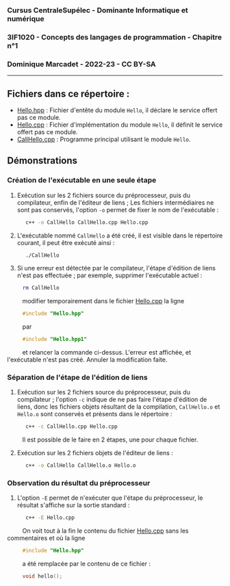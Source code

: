 
### Cursus CentraleSupélec - Dominante Informatique et numérique
### 3IF1020 - Concepts des langages de programmation - Chapitre n°1
### Dominique Marcadet - 2022-23 - CC BY-SA

---

## Fichiers dans ce répertoire :
- [Hello.hpp](Hello.hpp) : Fichier d'entête du module `Hello`, il déclare le service offert pas ce module.
- [Hello.cpp](Hello.cpp) : Fichier d'implémentation du module `Hello`, il définit le service offert pas ce module.
- [CallHello.cpp](Hello.cpp) : Programme principal utilisant le module `Hello`.

## Démonstrations
### Création de l'exécutable en une seule étape
1. Exécution sur les 2 fichiers source du préprocesseur, puis du compilateur, enfin de l'éditeur de liens ; 
Les fichiers intermédiaires ne sont pas conservés, l'option `-o` permet de fixer le nom de 
l'exécutable :
```sh
      c++ -o CallHello CallHello.cpp Hello.cpp
```

2. L'exécutable nommé `CallHello` a été créé, il est visible dans le répertoire courant, il peut 
être exécuté ainsi :
```sh
      ./CallHello
```

3. Si une erreur est détectée par le compilateur, l'étape d'édition de liens n'est pas effectuée ; 
par exemple, supprimer l'exécutable actuel : 
```sh
     rm CallHello
```
&nbsp;&nbsp;&nbsp;&nbsp;&nbsp;&nbsp;&nbsp;&nbsp;&nbsp;modifier temporairement dans le fichier 
[Hello.cpp](Hello.cpp) la ligne 
```C
     #include "Hello.hpp"
```
&nbsp;&nbsp;&nbsp;&nbsp;&nbsp;&nbsp;&nbsp;&nbsp;&nbsp;par
```C
     #include "Hello.hpp1"
```
&nbsp;&nbsp;&nbsp;&nbsp;&nbsp;&nbsp;&nbsp;&nbsp;&nbsp;et relancer la commande ci-dessus. 
L'erreur est affichée, et l'exécutable n'est pas créé. Annuler la modification faite.

### Séparation de l'étape de l'édition de liens
1. Exécution sur les 2 fichiers source du préprocesseur, puis du compilateur ; l'option `-c` indique de 
ne pas faire l'étape d'édition de liens, donc les fichiers objets résultant de la compilation, 
`CallHello.o` et `Hello.o` sont conservés et présents dans le répertoire :
```sh
      c++ -c CallHello.cpp Hello.cpp
```
&nbsp;&nbsp;&nbsp;&nbsp;&nbsp;&nbsp;&nbsp;&nbsp;&nbsp;Il est possible de le faire en 2 étapes, 
une pour chaque fichier.

2. Exécution sur les 2 fichiers objets de l'éditeur de liens :
```sh
      c++ -o CallHello CallHello.o Hello.o
```

### Observation du résultat du préprocesseur
1. L'option `-E` permet de n'exécuter que l'étape du préprocesseur, le résultat s'affiche sur la sortie 
standard :
```sh
      c++ -E Hello.cpp
```
&nbsp;&nbsp;&nbsp;&nbsp;&nbsp;&nbsp;&nbsp;&nbsp;&nbsp;On voit tout à la fin le contenu du 
fichier [Hello.cpp](Hello.cpp) sans les commentaires et où la ligne 
```C
     #include "Hello.hpp"
```
&nbsp;&nbsp;&nbsp;&nbsp;&nbsp;&nbsp;&nbsp;&nbsp;&nbsp;a été remplacée par le contenu de ce fichier :
```C
     void hello();
```
